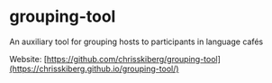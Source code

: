 # grouping-tool
An auxiliary tool for grouping hosts to participants in language cafés

Website: [https://github.com/chrisskiberg/grouping-tool](https://chrisskiberg.github.io/grouping-tool/)
